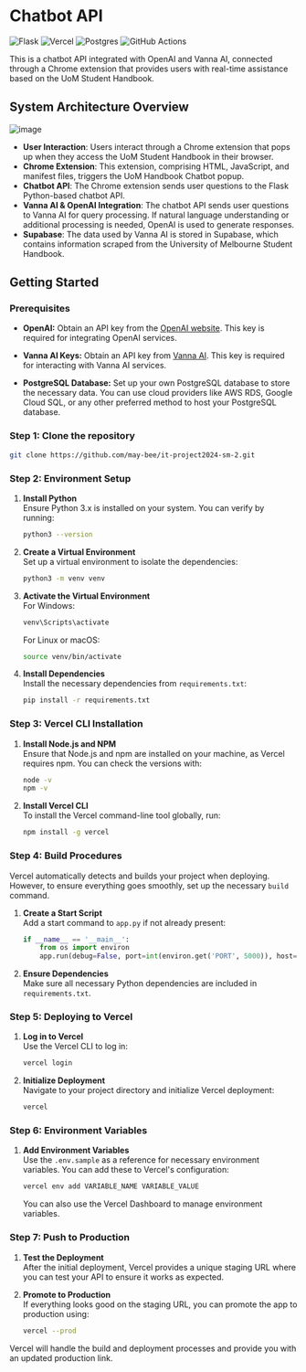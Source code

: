 # Chatbot API
![Flask](https://img.shields.io/badge/flask-%23000.svg?style=for-the-badge&logo=flask&logoColor=white)
![Vercel](https://img.shields.io/badge/vercel-%23000000.svg?style=for-the-badge&logo=vercel&logoColor=white)
![Postgres](https://img.shields.io/badge/postgres-%23316192.svg?style=for-the-badge&logo=postgresql&logoColor=white)
![GitHub Actions](https://img.shields.io/badge/github%20actions-%232671E5.svg?style=for-the-badge&logo=githubactions&logoColor=white)

This is a chatbot API integrated with OpenAI and Vanna AI, connected through a Chrome extension that provides users with real-time assistance based on the UoM Student Handbook.

## System Architecture Overview
![image](https://github.com/user-attachments/assets/6b068dd3-4826-413b-840b-f909c36c811d)

- **User Interaction**: Users interact through a Chrome extension that pops up when they access the UoM Student Handbook in their browser.
- **Chrome Extension**: This extension, comprising HTML, JavaScript, and manifest files, triggers the UoM Handbook Chatbot popup.
- **Chatbot API**: The Chrome extension sends user questions to the Flask Python-based chatbot API.
- **Vanna AI & OpenAI Integration**: The chatbot API sends user questions to Vanna AI for query processing. If natural language understanding or additional processing is needed, OpenAI is used to generate responses.
- **Supabase**: The data used by Vanna AI is stored in Supabase, which contains information scraped from the University of Melbourne Student Handbook.

## Getting Started

### Prerequisites

- **OpenAI:** 
   Obtain an API key from the [OpenAI website](https://platform.openai.com/signup/). This key is required for integrating OpenAI services.
 
- **Vanna AI Keys:**
   Obtain an API key from [Vanna AI](https://vanna.ai/). This key is required for interacting with Vanna AI services.

- **PostgreSQL Database:**
   Set up your own PostgreSQL database to store the necessary data. You can use cloud providers like AWS RDS, Google Cloud SQL, or any other preferred method to host your PostgreSQL database.

### Step 1: Clone the repository

```bash
git clone https://github.com/may-bee/it-project2024-sm-2.git
```

### Step 2: Environment Setup

1. **Install Python**  
   Ensure Python 3.x is installed on your system. You can verify by running:
   ```sh
   python3 --version
   ```

2. **Create a Virtual Environment**  
   Set up a virtual environment to isolate the dependencies:
   ```sh
   python3 -m venv venv
   ```

3. **Activate the Virtual Environment**  
   For Windows:
   ```sh
   venv\Scripts\activate
   ```
   For Linux or macOS:
   ```sh
   source venv/bin/activate
   ```

4. **Install Dependencies**  
   Install the necessary dependencies from `requirements.txt`:
   ```sh
   pip install -r requirements.txt
   ```

### Step 3: Vercel CLI Installation

1. **Install Node.js and NPM**  
   Ensure that Node.js and npm are installed on your machine, as Vercel requires npm. You can check the versions with:
   ```sh
   node -v
   npm -v
   ```

2. **Install Vercel CLI**  
   To install the Vercel command-line tool globally, run:
   ```sh
   npm install -g vercel
   ```

### Step 4: Build Procedures

Vercel automatically detects and builds your project when deploying. However, to ensure everything goes smoothly, set up the necessary `build` command.

1. **Create a Start Script**  
   Add a start command to `app.py` if not already present:
   ```python
   if __name__ == '__main__':
       from os import environ
       app.run(debug=False, port=int(environ.get('PORT', 5000)), host='0.0.0.0')
   ```

2. **Ensure Dependencies**  
   Make sure all necessary Python dependencies are included in `requirements.txt`.

### Step 5: Deploying to Vercel

1. **Log in to Vercel**  
   Use the Vercel CLI to log in:
   ```sh
   vercel login
   ```

2. **Initialize Deployment**  
   Navigate to your project directory and initialize Vercel deployment:
   ```sh
   vercel
   ```

### Step 6: Environment Variables

1. **Add Environment Variables**  
   Use the `.env.sample` as a reference for necessary environment variables. You can add these to Vercel's configuration:
   ```sh
   vercel env add VARIABLE_NAME VARIABLE_VALUE
   ```
   You can also use the Vercel Dashboard to manage environment variables.

### Step 7: Push to Production

1. **Test the Deployment**  
   After the initial deployment, Vercel provides a unique staging URL where you can test your API to ensure it works as expected.

2. **Promote to Production**  
   If everything looks good on the staging URL, you can promote the app to production using:
   ```sh
   vercel --prod
   ```

Vercel will handle the build and deployment processes and provide you with an updated production link.
